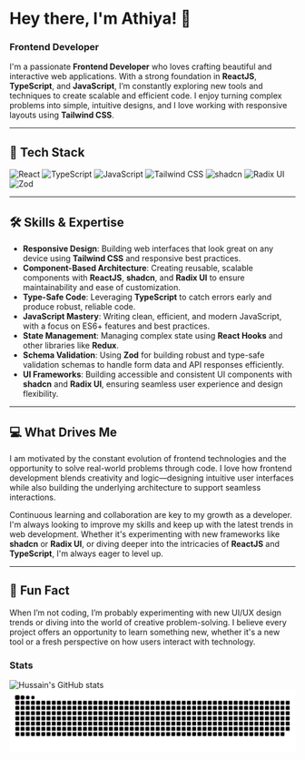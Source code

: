 


# Hey there, I'm Athiya! 👋

### Frontend Developer

I'm a passionate **Frontend Developer** who loves crafting beautiful and interactive web applications. With a strong foundation in **ReactJS**, **TypeScript**, and **JavaScript**, I’m constantly exploring new tools and techniques to create scalable and efficient code. I enjoy turning complex problems into simple, intuitive designs, and I love working with responsive layouts using **Tailwind CSS**.

---

## 🚀 Tech Stack

![React](https://img.shields.io/badge/-ReactJS-61DAFB?logo=react&logoColor=black&style=for-the-badge)
![TypeScript](https://img.shields.io/badge/-TypeScript-3178C6?logo=typescript&logoColor=white&style=for-the-badge)
![JavaScript](https://img.shields.io/badge/-JavaScript-F7DF1E?logo=javascript&logoColor=black&style=for-the-badge)
![Tailwind CSS](https://img.shields.io/badge/-Tailwind%20CSS-38B2AC?logo=tailwind-css&logoColor=white&style=for-the-badge)
![shadcn](https://img.shields.io/badge/-shadcn-000000?logo=tailwind-css&logoColor=white&style=for-the-badge)
![Radix UI](https://img.shields.io/badge/-Radix%20UI-DB7093?logo=radix&logoColor=white&style=for-the-badge)
![Zod](https://img.shields.io/badge/zod-%233068b7.svg?style=for-the-badge&logo=zod&logoColor=white)

---

## 🛠️ Skills & Expertise

- **Responsive Design**: Building web interfaces that look great on any device using **Tailwind CSS** and responsive best practices.
- **Component-Based Architecture**: Creating reusable, scalable components with **ReactJS**, **shadcn**, and **Radix UI** to ensure maintainability and ease of customization.
- **Type-Safe Code**: Leveraging **TypeScript** to catch errors early and produce robust, reliable code.
- **JavaScript Mastery**: Writing clean, efficient, and modern JavaScript, with a focus on ES6+ features and best practices.
- **State Management**: Managing complex state using **React Hooks** and other libraries like **Redux**.
- **Schema Validation**: Using **Zod** for building robust and type-safe validation schemas to handle form data and API responses efficiently.
- **UI Frameworks**: Building accessible and consistent UI components with **shadcn** and **Radix UI**, ensuring seamless user experience and design flexibility.

---

## 💻 What Drives Me

I am motivated by the constant evolution of frontend technologies and the opportunity to solve real-world problems through code. I love how frontend development blends creativity and logic—designing intuitive user interfaces while also building the underlying architecture to support seamless interactions.

Continuous learning and collaboration are key to my growth as a developer. I'm always looking to improve my skills and keep up with the latest trends in web development. Whether it's experimenting with new frameworks like **shadcn** or **Radix UI**, or diving deeper into the intricacies of **ReactJS** and **TypeScript**, I'm always eager to level up.

---

## 🌟 Fun Fact

When I’m not coding, I’m probably experimenting with new UI/UX design trends or diving into the world of creative problem-solving. I believe every project offers an opportunity to learn something new, whether it's a new tool or a fresh perspective on how users interact with technology.




### Stats


<div style="display: flex;"> 
  <img src="https://github-readme-stats-psi-two-98.vercel.app/api?username=ShaikAthiyaBegum&theme=ambient_gradient&show_icons=true&include_all_commits=true" alt="Hussain's GitHub stats" />
</div>




<picture>
  <source media="(prefers-color-scheme: dark)" srcset="https://github.com/ShaikAthiyaBegum/ShaikAthiyaBegum/blob/output/github-snake-dark.svg" />
  <source media="(prefers-color-scheme: light)" srcset="https://github.com/ShaikAthiyaBegum/ShaikAthiyaBegum/blob/output/github-snake-dark.svg" />
  <img alt="github-snake" src="https://github.com/ShaikAthiyaBegum/ShaikAthiyaBegum/blob/output/github-snake-dark.svg" />
</picture>

